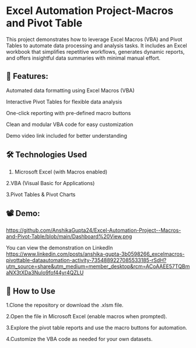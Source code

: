 # Excel Automation Project-Macros and Pivot Table

This project demonstrates how to leverage Excel Macros (VBA) and Pivot Tables to automate data processing and analysis tasks. It includes an Excel workbook that simplifies repetitive workflows, generates dynamic reports, and offers insightful data summaries with minimal manual effort.

 ## 🚀 Features:
Automated data formatting using Excel Macros (VBA)

Interactive Pivot Tables for flexible data analysis

One-click reporting with pre-defined macro buttons

Clean and modular VBA code for easy customization

Demo video link included for better understanding

## 🛠 Technologies Used
1. Microsoft Excel (with Macros enabled)

2.VBA (Visual Basic for Applications)

3.Pivot Tables & Pivot Charts

## 📽 Demo:
https://github.com/AnshikaGupta24/Excel-Automation-Project--Macros-and-Pivot-Table/blob/main/Dashboard%20View.png

You can view the demonstration on LinkedIn
https://www.linkedin.com/posts/anshika-gupta-3b0598266_excelmacros-pivottable-dataautomation-activity-7354889227085533185-rSdH?utm_source=share&utm_medium=member_desktop&rcm=ACoAAEE57TQBmaNX3tXDa3NuIo9fof44yr4QZLU


## 📌 How to Use
1.Clone the repository or download the .xlsm file.

2.Open the file in Microsoft Excel (enable macros when prompted).

3.Explore the pivot table reports and use the macro buttons for automation.

4.Customize the VBA code as needed for your own datasets.









